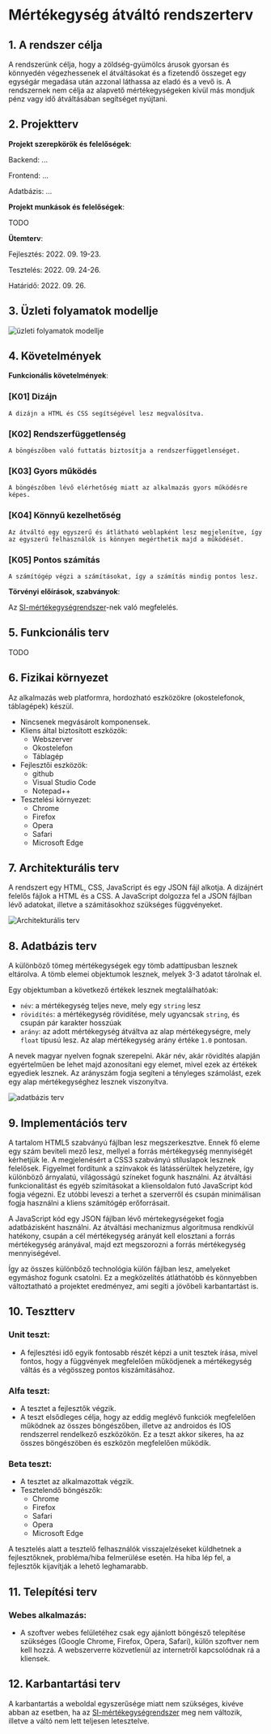 # Mértékegység átváltó rendszerterv

## 1. A rendszer célja
A rendszerünk célja, hogy a zöldség-gyümölcs árusok gyorsan és könnyedén végezhessenek el átváltásokat és a fizetendő összeget egy egységár megadása után azzonal láthassa az eladó és a vevő is. A rendszernek nem célja az alapvető mértékegységeken kívül más mondjuk pénz vagy idő átváltásában segítséget nyújtani.

## 2. Projektterv

**Projekt szerepkörök és felelőségek**:

Backend: ...

Frontend: ...

Adatbázis: ...

**Projekt munkások és felelőségek**:

TODO

**Ütemterv**:

Fejlesztés: 2022. 09. 19-23.

Tesztelés: 2022. 09. 24-26.

Határidő: 2022. 09. 26.

## 3. Üzleti folyamatok modellje

![üzleti folyamatok modellje](/Doc/imgs/modell.png)

## 4. Követelmények

**Funkcionális követelmények**:

### [K01] Dizájn
    A dizájn a HTML és CSS segítségével lesz megvalósítva.
### [K02] Rendszerfüggetlenség
    A böngészőben való futtatás biztosítja a rendszerfüggetlenséget.
### [K03] Gyors működés
    A böngészőben lévő elérhetőség miatt az alkalmazás gyors működésre képes.
### [K04] Könnyű kezelhetőség
    Az átváltó egy egyszerű és átlátható weblapként lesz megjelenítve, így az egyszerű felhasználók is könnyen megérthetik majd a működését.
### [K05] Pontos számítás
    A számítógép végzi a számításokat, így a számítás mindig pontos lesz.

**Törvényi előírások, szabványok**:

Az [SI-mértékegységrendszer](https://hu.wikipedia.org/wiki/SI-m%C3%A9rt%C3%A9kegys%C3%A9grendszer)-nek való megfelelés.

## 5. Funkcionális terv

TODO

## 6. Fizikai környezet

Az alkalmazás web platformra, hordozható eszközökre (okostelefonok, táblagépek) készül.
- Nincsenek megvásárolt komponensek.
- Kliens által biztosított eszközök:
    - Webszerver
    - Okostelefon
    - Táblagép
- Fejlesztői eszközök:
    - github
    - Visual Studio Code
    - Notepad++
- Tesztelési környezet:
    - Chrome
    - Firefox
    - Opera
    - Safari
    - Microsoft Edge

## 7. Architekturális terv

A rendszert egy HTML, CSS, JavaScript és egy JSON fájl alkotja. A dizájnért felelős fájlok a HTML és a CSS. A JavaScript dolgozza fel a JSON fájlban lévő adatokat, illetve a számitásokhoz szükséges függvényeket.

![Architekturális terv](/Doc/imgs/Architekturálisterv.PNG)

## 8. Adatbázis terv

A különböző tömeg mértékegységek egy tömb adattípusban lesznek eltárolva. A tömb elemei objektumok lesznek, melyek 3-3 adatot tárolnak el.

Egy objektumban a következő értékek lesznek megtalálhatóak:
 * `név`: a mértékegység teljes neve, mely egy `string` lesz
 * `rövidítés`: a mértékegység rövidítése, mely ugyancsak `string`, és csupán pár karakter hosszúak
 * `arány`: az adott mértékegység átváltva az alap mértékegységre, mely `float` típusú lesz. Az alap mértékegység arány értéke `1.0` pontosan.
 
 A nevek magyar nyelven fognak szerepelni. Akár név, akár rövidítés alapján egyértelműen be lehet majd azonosítani egy elemet, mivel ezek az értékek egyediek lesznek. Az arányszám fogja segíteni a tényleges számolást, ezek egy alap mértékegységhez lesznek viszonyítva.

![adatbázis terv](/Doc/imgs/adatbazis.png)

## 9. Implementációs terv

A tartalom HTML5 szabványú fájlban lesz megszerkesztve. Ennek fő eleme egy szám beviteli mező lesz, mellyel a forrás mértékegység mennyiségét kérhetjük le. A megjelenésért a CSS3 szabványú stíluslapok lesznek felelősek. Figyelmet fordítunk a színvakok és látássérültek helyzetére, így különböző árnyalatú, világosságú színeket fogunk használni. Az átváltási funkcionalitást és egyéb szímításokat a kliensoldalon futó JavaScript kód fogja végezni. Ez utóbbi leveszi a terhet a szerverről és csupán minimálisan fogja használni a kliens számítógép erőforrásait.

A JavaScript kód egy JSON fájlban lévő mértekegységeket fogja adatbázisként használni. Az átváltási mechanizmus algoritmusa rendkívül hatékony, csupán a cél mértékegység arányát kell elosztani a forrás mértékegység arányával, majd ezt megszorozni a forrás mértékegység mennyiségével.

Így az összes különbőző technológia külön fájlban lesz, amelyeket egymáshoz fogunk csatolni. Ez a megközelítés átláthatóbb és könnyebben változtatható a projektet eredményez, ami segíti a jövőbeli karbantartást is.

## 10. Tesztterv

### Unit teszt:

- A fejlesztési idő egyik fontosabb részét képzi a unit tesztek írása, mivel fontos, hogy a függvények megfelelően működjenek a mértékegység váltás és a végösszeg pontos kiszámításához.

### Alfa teszt:

- A tesztet a fejlesztők végzik.
- A teszt elsődleges célja, hogy az eddig meglévő funkciók megfelelően működnek az összes böngészőben, illetve az androidos és IOS rendszerrel rendelkező eszközökön. Ez a teszt akkor sikeres, ha az összes böngészöben és eszközön megfelelően működik.

### Beta teszt:

- A tesztet az alkalmazottak végzik.
- Tesztelendő böngészők:
    - Chrome
    - Firefox
    - Safari
    - Opera
    - Microsoft Edge

A tesztelés alatt a tesztelő felhasználók visszajelzéseket küldhetnek a
fejlesztőknek, probléma/hiba felmerülése esetén. Ha hiba lép fel, a fejlesztők kijavítják a lehető leghamarabb.

## 11. Telepítési terv

### Webes alkalmazás:
- A szoftver webes felületéhez csak egy ajánlott böngésző telepítése
szükséges (Google Chrome, Firefox, Opera, Safari), külön szoftver
nem kell hozzá. A webszerverre közvetlenül az internetről
kapcsolódnak rá a kliensek.


## 12. Karbantartási terv

A karbantartás a weboldal egyszerűsége miatt nem szükséges, kivéve abban az esetben, ha az [SI-mértékegységrendszer](https://hu.wikipedia.org/wiki/SI-m%C3%A9rt%C3%A9kegys%C3%A9grendszer) meg nem változik, illetve a váltó nem lett teljesen letesztelve.



